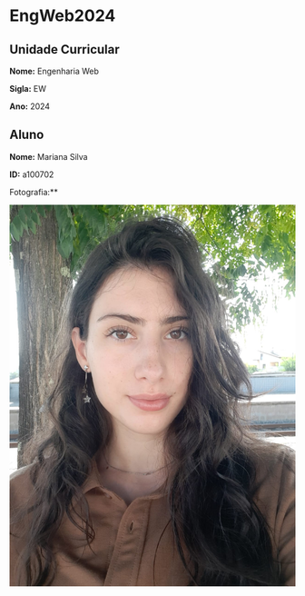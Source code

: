 # EngWeb2024

## Unidade Curricular

**Nome:** Engenharia Web

**Sigla:** EW

**Ano:** 2024

## Aluno

**Nome:** Mariana Silva

**ID:** a100702

Fotografia:** 

![Fotografia do aluno](./foto.jpeg)